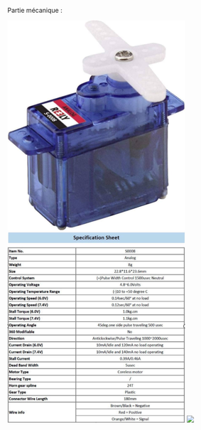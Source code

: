 Partie mécanique :

<img src=".github/servo_S-0008.jpg" width="400">
<img src="Sheet_S-0008.png" width="400">
<img src="Modélisation_support_photores.jpg" width="400">
